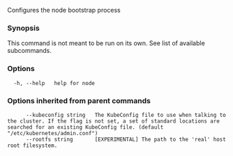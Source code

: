 
Configures the node bootstrap process

### Synopsis

This command is not meant to be run on its own. See list of available subcommands.

### Options

```
  -h, --help   help for node
```

### Options inherited from parent commands

```
      --kubeconfig string   The KubeConfig file to use when talking to the cluster. If the flag is not set, a set of standard locations are searched for an existing KubeConfig file. (default "/etc/kubernetes/admin.conf")
      --rootfs string       [EXPERIMENTAL] The path to the 'real' host root filesystem.
```

